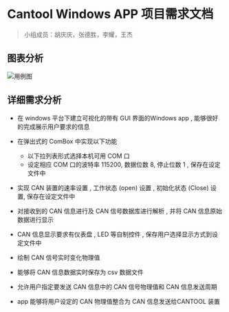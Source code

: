 # Cantool Windows APP 项目需求文档

> 小组成员：胡庆庆，张德胜，李耀，王杰

## 图表分析

![用例图](http://om0ttwn6c.bkt.clouddn.com/%E4%BE%8B%E5%9B%BEcantool.png)

## 详细需求分析

- 在 windows 平台下建立可视化的带有 GUI 界面的Windows app , 能够很好的完成展示用户要求的信息

- 在弹出式的 ComBox 中实现以下功能
  - 以下拉列表形式选择本机可用 COM 口
  - 设定相应 COM 口的波特率 115200, 数据位数 8, 停止位数 1 , 保存在设定文件中

- 实现 CAN 装置的速率设置 , 工作状态 (open) 设置 , 初始化状态 (Close) 设置, 保存在设定文件中

- 对接收到的 CAN 信息进行及 CAN 信号数据库进行解析 ,  并将 CAN 信息原始数据进行显示

- CAN 信息显示要求有仪表盘 , LED 等自制控件 , 保存用户选择显示方式到设定文件中

- 绘制 CAN 信号实时变化物理值

- 能够将 CAN 信息数据实时保存为 csv 数据文件

- 允许用户指定要发送 CAN 信息中的 CAN 信号物理值和 CAN 信息发送周期

- app 能够将用户设定的 CAN 物理值整合为 CAN 信息发送给CANTOOL 装置

